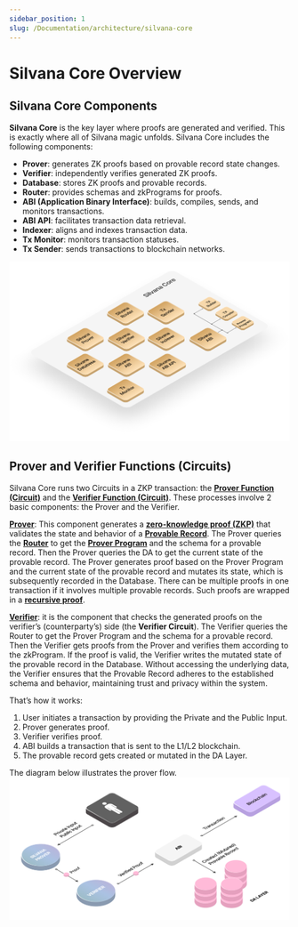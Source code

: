 ```yaml
---
sidebar_position: 1
slug: /Documentation/architecture/silvana-core
---
```


# Silvana Core Overview

## Silvana Core Components

**Silvana Core** is the key layer where proofs are generated and verified. This is exactly where all of Silvana magic unfolds. Silvana Core includes the following components:

* **Prover**: generates ZK proofs based on provable record state changes.
* **Verifier**: independently verifies generated ZK proofs.
* **Database**: stores ZK proofs and provable records.
* **Router**: provides schemas and zkPrograms for proofs.
* **ABI (Application Binary Interface)**: builds, compiles, sends, and monitors transactions.
* **ABI API**: facilitates transaction data retrieval.
* **Indexer**: aligns and indexes transaction data.
* **Tx Monitor**: monitors transaction statuses.
* **Tx Sender**: sends transactions to blockchain networks.

![Silvana Core Components](../img/silvana-core.png)

## Prover and Verifier Functions (Circuits)

Silvana Core runs two Circuits in a ZKP transaction: the [**Prover Function (Circuit)**](/Documentation/architecture/silvana-core/prover#prover-function) and the [**Verifier Function (Circuit)**](/Documentation/architecture/silvana-core/verifier#verifier-function). These processes involve 2 basic components: the Prover and the Verifier.

[**Prover**](/Documentation/architecture/silvana-core/prover): This component generates a [**zero-knowledge proof (ZKP)**](/Documentation/key-concepts/zk-proofs) that validates the state and behavior of a [**Provable Record**](/Documentation/key-concepts/provable-records). The Prover queries the [**Router**](/Documentation/architecture/silvana-core/router) to get the [**Prover Program**](/Documentation/glossary#prover-program) and the schema for a provable record. Then the Prover queries the DA to get the current state of the provable record. The Prover generates proof based on the Prover Program and the current state of the provable record and mutates its state, which is subsequently recorded in the Database. There can be multiple proofs in one transaction if it involves multiple provable records. Such proofs are wrapped in a [**recursive proof**](/Documentation/glossary#recursive-proofs).

[**Verifier**](/Documentation/architecture/silvana-core/verifier): it is the component that checks the generated proofs on the verifier’s (counterparty’s) side (the **Verifier Circuit**). The Verifier queries the Router to get the Prover Program and the schema for a provable record. Then the Verifier gets proofs from the Prover and verifies them according to the zkProgram. If the proof is valid, the Verifier writes the mutated state of the provable record in the Database. Without accessing the underlying data, the Verifier ensures that the Provable Record adheres to the established schema and behavior, maintaining trust and privacy within the system.

That’s how it works:

1. User initiates a transaction by providing the Private and the Public Input.
2. Prover generates proof.
3. Verifier verifies proof.
4. ABI builds a transaction that is sent to the L1/L2 blockchain. 
5. The provable record gets created or mutated in the DA Layer.

The diagram below illustrates the prover flow.
![Prover Flow](../img/prover.png)